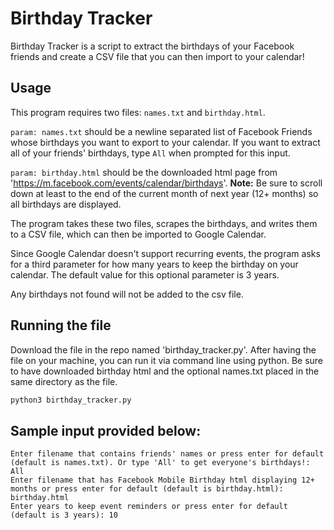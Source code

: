 # Birthday Tracker

Birthday Tracker is a script to extract the birthdays of your Facebook friends and create a CSV file that you can then import to your calendar!

## Usage

This program requires two files: `names.txt` and `birthday.html`.

`param: names.txt` should be a newline separated list of Facebook Friends whose birthdays you want to export to your calendar. If you want to extract all of your friends' birthdays, type `All` when prompted for this input.

`param: birthday.html` should be the downloaded html page from 'https://m.facebook.com/events/calendar/birthdays'. **Note:** Be sure to scroll down at least to the end of the current month of next year (12+ months) so all birthdays are displayed.

The program takes these two files, scrapes the birthdays, and writes them to a CSV file, which can then be imported to Google Calendar.

Since Google Calendar doesn't support recurring events, the program asks for a third parameter for how many years to keep the birthday on your calendar.
The default value for this optional parameter is 3 years.

Any birthdays not found will not be added to the csv file.

## Running the file
Download the file in the repo named 'birthday_tracker.py'. After having the file on your machine, you can run it via command line using python. Be sure to have downloaded birthday html and the optional names.txt placed in the same directory as the file.

```bash
python3 birthday_tracker.py
```
## Sample input provided below: 

```
Enter filename that contains friends' names or press enter for default (default is names.txt). Or type 'All' to get everyone's birthdays!: All
Enter filename that has Facebook Mobile Birthday html displaying 12+ months or press enter for default (default is birthday.html): birthday.html
Enter years to keep event reminders or press enter for default (default is 3 years): 10
```
